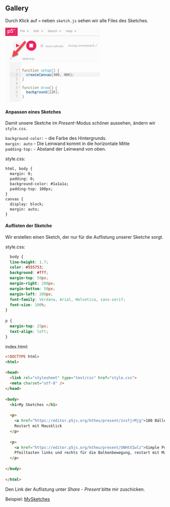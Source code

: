 ## Gallery

Durch Klick auf `>` neben `sketch.js` sehen wir alle Files des Sketches.

<img src="./bild1.png" width="300px">


#### Anpassen eines Sketches

Damit unsere Sketche im *Present*-Modus schöner aussehen, ändern wir `style.css`.

`background-color:` - die Farbe des Hintergrunds. <br>
`margin: auto` - Die Leinwand kommt in die horizontale Mitte <br>
`padding-top:` - Abstand der Leinwand von oben.

style.css:
```
html, body {
  margin: 0;
  padding: 0;
  background-color: #1a1a1a;
  padding-top: 100px; 
}
canvas {
  display: block;
  margin: auto;
}
```
 

#### Auflisten der Sketche

Wir erstellen einen Sketch, der nur für die Auflistung unserer Sketche sorgt. 

style.css:

```css
  body {
  line-height: 1.7;
  color: #555753;
  background: #fff;
  margin-top: 50px;
  margin-right: 200px;
  margin-bottom: 50px;
  margin-left: 200px;
  font-family: Verdana, Arial, Helvetica, sans-serif;
  font-size: 100%;
}

p {
  margin-top: 25px;
  text-align: left;
}
``` 

index.html:

```html
<!DOCTYPE html>
<html>

<head>
  <link rel="stylesheet" type="text/css" href="style.css">
  <meta charset="utf-8" />
</head>

<body>
  <h1>My Sketches </h1>
    
  <p>
    <a href="https://editor.p5js.org/ktheu/present/zvsfjrMjg">100 Bälle</a> <br>
    Restart mit Mausklick
  </p>
  
  <p>
    <a href="https://editor.p5js.org/ktheu/present/UNHtXIwlz">Simple Pong</a> <br>
    Pfeiltasten links und rechts für die Balkenbewegung, restart mit Mausklick.
  </p>

</body>

</html>
```

Den Link der Auflistung unter *Share - Present* bitte mir zuschicken.

Beispiel: [MySketches](https://editor.p5js.org/ktheu/present/UNHtXIwlz)
